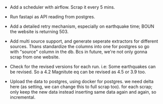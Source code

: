 - Add a scheduler with airflow. Scrap it every 5 mins.

- Run fastapi as API reading from postgres. 

- Add a detailed retry mechanism, especially on earthquake time; BOUN the website is returning 503.

- Add multi source support, and generate seperate extractors for different sources. Thans standardize the columns into one for postgres so go with "source" column in the db.
    Bcs in future, we're not only gonna scrap from one website.

- Check for the revised versions for each run.
    i.e: Some earthquakes can be revised. So a 4.2 Magnitute eq can be revised as 4.5 or 3.9 too.

- Upload the data to postgres, using docker for postgres. 
    we need delta here (as setting, we can change this to full scrap too). for each scrap; only keep the new data instead inserting same data again and again, 
    so incremental.

